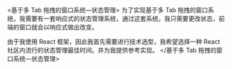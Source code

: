 <基于多 Tab 拖拽的窗口系统—状态管理>
为了实现基于多 Tab 拖拽的窗口系统，我需要有一套响应式的状态管理系统，通过这套系统，我只需要更改状态，前端的窗口就会以响应式做出改变。

由于我使用 React 框架，因此我首先需要进行技术选型，我希望选择一种 React 社区内流行的状态管理最佳时间。并为我提供参考实现。
</基于多 Tab 拖拽的窗口系统—状态管理>